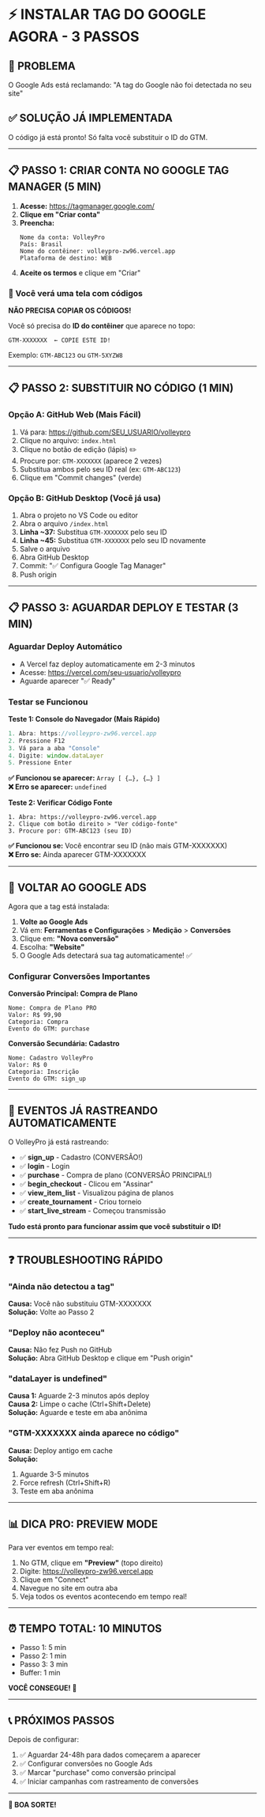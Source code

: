 # ⚡ INSTALAR TAG DO GOOGLE AGORA - 3 PASSOS

## 🎯 PROBLEMA
O Google Ads está reclamando: "A tag do Google não foi detectada no seu site"

## ✅ SOLUÇÃO JÁ IMPLEMENTADA
O código já está pronto! Só falta você substituir o ID do GTM.

---

## 📋 PASSO 1: CRIAR CONTA NO GOOGLE TAG MANAGER (5 MIN)

1. **Acesse:** https://tagmanager.google.com/
2. **Clique em "Criar conta"**
3. **Preencha:**
   ```
   Nome da conta: VolleyPro
   País: Brasil
   Nome do contêiner: volleypro-zw96.vercel.app
   Plataforma de destino: WEB
   ```
4. **Aceite os termos** e clique em "Criar"

### 📸 Você verá uma tela com códigos

**NÃO PRECISA COPIAR OS CÓDIGOS!**

Você só precisa do **ID do contêiner** que aparece no topo:

```
GTM-XXXXXXX  ← COPIE ESTE ID!
```

Exemplo: `GTM-ABC123` ou `GTM-5XYZW8`

---

## 📋 PASSO 2: SUBSTITUIR NO CÓDIGO (1 MIN)

### Opção A: GitHub Web (Mais Fácil)

1. Vá para: https://github.com/SEU_USUARIO/volleypro
2. Clique no arquivo: `index.html`
3. Clique no botão de edição (lápis) ✏️
4. Procure por: `GTM-XXXXXXX` (aparece 2 vezes)
5. Substitua ambos pelo seu ID real (ex: `GTM-ABC123`)
6. Clique em "Commit changes" (verde)

### Opção B: GitHub Desktop (Você já usa)

1. Abra o projeto no VS Code ou editor
2. Abra o arquivo `/index.html`
3. **Linha ~37:** Substitua `GTM-XXXXXXX` pelo seu ID
4. **Linha ~45:** Substitua `GTM-XXXXXXX` pelo seu ID novamente
5. Salve o arquivo
6. Abra GitHub Desktop
7. Commit: "✅ Configura Google Tag Manager"
8. Push origin

---

## 📋 PASSO 3: AGUARDAR DEPLOY E TESTAR (3 MIN)

### Aguardar Deploy Automático
- A Vercel faz deploy automaticamente em 2-3 minutos
- Acesse: https://vercel.com/seu-usuario/volleypro
- Aguarde aparecer "✅ Ready"

### Testar se Funcionou

**Teste 1: Console do Navegador (Mais Rápido)**
```javascript
1. Abra: https://volleypro-zw96.vercel.app
2. Pressione F12
3. Vá para a aba "Console"
4. Digite: window.dataLayer
5. Pressione Enter
```

**✅ Funcionou se aparecer:** `Array [ {…}, {…} ]`  
**❌ Erro se aparecer:** `undefined`

**Teste 2: Verificar Código Fonte**
```
1. Abra: https://volleypro-zw96.vercel.app
2. Clique com botão direito > "Ver código-fonte"
3. Procure por: GTM-ABC123 (seu ID)
```

**✅ Funcionou se:** Você encontrar seu ID (não mais GTM-XXXXXXX)  
**❌ Erro se:** Ainda aparecer GTM-XXXXXXX

---

## 🎯 VOLTAR AO GOOGLE ADS

Agora que a tag está instalada:

1. **Volte ao Google Ads**
2. Vá em: **Ferramentas e Configurações** > **Medição** > **Conversões**
3. Clique em: **"Nova conversão"**
4. Escolha: **"Website"**
5. O Google Ads detectará sua tag automaticamente! ✅

### Configurar Conversões Importantes

**Conversão Principal: Compra de Plano**
```
Nome: Compra de Plano PRO
Valor: R$ 99,90
Categoria: Compra
Evento do GTM: purchase
```

**Conversão Secundária: Cadastro**
```
Nome: Cadastro VolleyPro
Valor: R$ 0
Categoria: Inscrição
Evento do GTM: sign_up
```

---

## 🚀 EVENTOS JÁ RASTREANDO AUTOMATICAMENTE

O VolleyPro já está rastreando:

- ✅ **sign_up** - Cadastro (CONVERSÃO!)
- ✅ **login** - Login
- ✅ **purchase** - Compra de plano (CONVERSÃO PRINCIPAL!)
- ✅ **begin_checkout** - Clicou em "Assinar"
- ✅ **view_item_list** - Visualizou página de planos
- ✅ **create_tournament** - Criou torneio
- ✅ **start_live_stream** - Começou transmissão

**Tudo está pronto para funcionar assim que você substituir o ID!**

---

## ❓ TROUBLESHOOTING RÁPIDO

### "Ainda não detectou a tag"
**Causa:** Você não substituiu GTM-XXXXXXX  
**Solução:** Volte ao Passo 2

### "Deploy não aconteceu"
**Causa:** Não fez Push no GitHub  
**Solução:** Abra GitHub Desktop e clique em "Push origin"

### "dataLayer is undefined"
**Causa 1:** Aguarde 2-3 minutos após deploy  
**Causa 2:** Limpe o cache (Ctrl+Shift+Delete)  
**Solução:** Aguarde e teste em aba anônima

### "GTM-XXXXXXX ainda aparece no código"
**Causa:** Deploy antigo em cache  
**Solução:** 
1. Aguarde 3-5 minutos
2. Force refresh (Ctrl+Shift+R)
3. Teste em aba anônima

---

## 📊 DICA PRO: PREVIEW MODE

Para ver eventos em tempo real:

1. No GTM, clique em **"Preview"** (topo direito)
2. Digite: https://volleypro-zw96.vercel.app
3. Clique em "Connect"
4. Navegue no site em outra aba
5. Veja todos os eventos acontecendo em tempo real!

---

## ⏰ TEMPO TOTAL: 10 MINUTOS

- Passo 1: 5 min
- Passo 2: 1 min
- Passo 3: 3 min
- Buffer: 1 min

**VOCÊ CONSEGUE! 💪**

---

## 📞 PRÓXIMOS PASSOS

Depois de configurar:

1. ✅ Aguardar 24-48h para dados começarem a aparecer
2. ✅ Configurar conversões no Google Ads
3. ✅ Marcar "purchase" como conversão principal
4. ✅ Iniciar campanhas com rastreamento de conversões

---

**🎉 BOA SORTE!**
